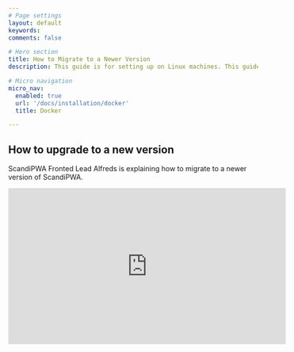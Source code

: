 ```yaml
---
# Page settings
layout: default
keywords:
comments: false

# Hero section
title: How to Migrate to a Newer Version
description: This guide is for setting up on Linux machines. This guide is meant for <b>local installation only</b>.

# Micro navigation
micro_nav:
  enabled: true
  url: '/docs/installation/docker'
  title: Docker

---
```


## How to upgrade to a new version

ScandiPWA Fronted Lead Alfreds is explaining how to migrate to a newer version of ScandiPWA.

<div class="video">
    <iframe width="560" height="315" src="https://www.youtube.com/embed/u6a5Abd_4fc" frameborder="0" allow="accelerometer; autoplay; encrypted-media; gyroscope; picture-in-picture" allowfullscreen></iframe>
</div>
